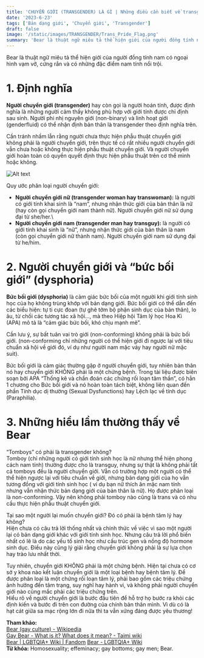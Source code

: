 ```yaml
---
title: 'CHUYỂN GIỚI (TRANSGENDER) LÀ GÌ | Những điều cần biết về transgender'
date: '2023-6-23'
tags: ['Bản dạng giới', 'Chuyển giới', 'Transgender']
draft: false
image: '/static/images/TRANSGENDER/Trans_Pride_Flag.png'
summary: 'Bear là thuật ngữ miêu tả thể hiện giới của người đồng tính nam có ngoại hình vạm vỡ, cứng rắn và có những đặc điểm nam tính nổi trội.'
---
```


Bear là thuật ngữ miêu tả thể hiện giới của người đồng tính nam có ngoại hình vạm vỡ, cứng rắn và có những đặc điểm nam tính nổi trội.

# **1. Định nghĩa**

**Người chuyển giới (transgender)** hay còn gọi là người hoán tính, được định nghĩa là những người cảm thấy không phù hợp với giới tính được chỉ định sau sinh. Người phi nhị nguyên giới (non-binary) và linh hoạt giới (genderfluid) có thể nhận định bản thân là transgender theo định nghĩa trên.

Cần tránh nhầm lẫn rằng người chưa thực hiện phẫu thuật chuyển giới không phải là người chuyển giới, trên thực tế có rất nhiều người chuyển giới vẫn chưa hoặc không thực hiện phẫu thuật chuyển giới. Và người chuyển giới hoàn toàn có quyền quyết định thực hiện phẫu thuật trên cơ thể mình hoặc không.

![Alt text](/static/images/TRANSGENDER/Trans_Pride_Flag.png 'Cờ tự hào của transgender')

Quy ước phân loại người chuyển giới:

-   **Người chuyển giới nữ (transgender woman hay transwoman):** là người có giới tính khai sinh là “nam”, nhưng nhận thức giới của bản thân là nữ (hay còn gọi chuyển giới nam thành nữ). Người chuyển giới nữ sử dụng đại từ she/her.\
-   **Người chuyển giới nam (transgender man hay transguy):** là người có giới tính khai sinh là “nữ”, nhưng nhận thức giới của bản thân là nam (còn gọi chuyển giới nữ thành nam). Người chuyển giới nam sử dụng đại từ he/him.

# **2. Người chuyển giới và “bức bối giới” (dysphoria)**

**Bức bối giới (dysphoria)** là cảm giác bức bối của một người khi giới tính sinh học của họ không trùng khớp với bản dạng giới. Bức bối giới có thể dẫn đến các biểu hiện: tự ti cực đoan (tự ghê tởm bộ phận sinh dục của bản thân), lo âu, từ chối các tương tác xã hội…, mà theo Hiệp hội Tâm lý học Hoa Kì (APA) mô tả là “cảm giác bức bối, khó chịu mạnh mẽ”.

Cần lưu ý, sự bất tuân vai trò giới (non-conforming) không phải là bức bối giới. (non-conforming chỉ những người có thể hiện giới đi ngược lại với tiêu chuẩn xã hội về giới đó, ví dụ như người nam mặc váy hay người nữ mặc suit).

Bức bối giới là cảm giác thường gặp ở người chuyển giới, tuy nhiên bản thân nó hay chuyển giới KHÔNG phải là một chứng bệnh. Trong tài liệu được biên soạn bởi APA “Thống kê và chẩn đoán các chứng rối loạn tâm thần”, có hẳn 1 chương cho Bức bối giới và nó hoàn toàn tách biệt, không liên quan đến phần Tính dục dị thường (Sexual Dysfunctions) hay Lệch lạc về tính dục (Paraphilia).

# **3. Những hiểu lầm thường thấy về Bear**

“Tomboys” có phải là transgender không?\
Tomboy (chỉ những người có giới tính sinh học là nữ nhưng thể hiện phong cách nam tính) thường được cho là transguy, nhưng sự thật là không phải tất cả tomboys đều là người chuyển giới. Vẫn có trường hợp một người có thể thể hiện ngược lại với tiêu chuẩn về giới, nhưng bản dạng giới của họ vẫn tương đồng với giới tính sinh học ( ví dụ bạn nữ thích ăn mặc nam tính nhưng vẫn nhận thức bản dạng giới của bản thân là nữ). Họ được phân loại là non-conforming. Vậy nên không phải tomboy nào cũng là trans và có nhu cầu thực hiện phẫu thuật chuyển giới.

Tại sao một người lại muốn chuyển giới? Đó có phải là bệnh tâm lý hay không?\
Hiện chưa có câu trả lời thống nhất và chính thức về việc vì sao một người lại có bản dạng giới khác với giới tính sinh học. Nhưng câu trả lời phổ biến nhất có lẽ là do các yếu tố sinh học như cấu trúc gen và nồng độ hormone sinh dục. Điều này cũng lý giải rằng chuyển giới không phải là sự lựa chọn hay trào lưu nhất thời.

Tuy nhiên, chuyển giới KHÔNG phải là một chứng bệnh. Hiện tại chưa có cơ sở y khoa nào kết luận chuyển giới là một loại bệnh hay bệnh tâm lý. Để được phân loại là một chứng rối loạn tâm lý, phải bao gồm các triệu chứng ảnh hưởng đến tâm trạng, suy nghĩ hay hành vi, và không phải người chuyển giới nào cũng mắc phải các triệu chứng trên.\
Hiểu rõ về người chuyển giới là bước đầu tiên để hỗ trợ họ bước ra khỏi các định kiến và bước đi trên con đường của chính bản thân mình. Vì dù có là hạt cát giữa sa mạc rộng lớn đi nữa thì ta vẫn xứng đáng được yêu thương!

**Tham khảo:**\
[Bear (gay culture) - Wikipedia](<https://en.wikipedia.org/wiki/Bear_(gay_culture)#:~:text=In%20gay%20culture%2C%20a%20bear,an%20image%20of%20rugged%20masculinity.>)\
[Gay Bear - What is it? What does it mean? - Taimi wiki](https://taimi.com/wiki/gay-bear-what-is-it-what-does-it-mean)\
[Bear | LGBTQIA+ Wiki | Fandom](https://lgbtqia.fandom.com/wiki/Bear)
[Bear - LGBTQIA+ Wiki](https://www.lgbtqia.wiki/wiki/Bear)\
**Từ khóa:** Homosexuality; effeminacy; gay bottoms; gay men; Bear.
